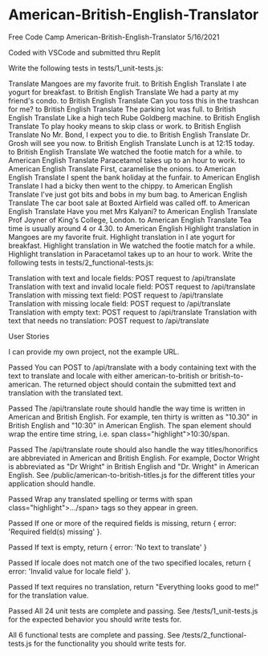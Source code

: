 # American-British-English-Translator

Free Code Camp American-British-English-Translator 5/16/2021

Coded with VSCode and submitted thru Replit

Write the following tests in tests/1_unit-tests.js:

Translate Mangoes are my favorite fruit. to British English
Translate I ate yogurt for breakfast. to British English
Translate We had a party at my friend's condo. to British English
Translate Can you toss this in the trashcan for me? to British English
Translate The parking lot was full. to British English
Translate Like a high tech Rube Goldberg machine. to British English
Translate To play hooky means to skip class or work. to British English
Translate No Mr. Bond, I expect you to die. to British English
Translate Dr. Grosh will see you now. to British English
Translate Lunch is at 12:15 today. to British English
Translate We watched the footie match for a while. to American English
Translate Paracetamol takes up to an hour to work. to American English
Translate First, caramelise the onions. to American English
Translate I spent the bank holiday at the funfair. to American English
Translate I had a bicky then went to the chippy. to American English
Translate I've just got bits and bobs in my bum bag. to American English
Translate The car boot sale at Boxted Airfield was called off. to American English
Translate Have you met Mrs Kalyani? to American English
Translate Prof Joyner of King's College, London. to American English
Translate Tea time is usually around 4 or 4.30. to American English
Highlight translation in Mangoes are my favorite fruit.
Highlight translation in I ate yogurt for breakfast.
Highlight translation in We watched the footie match for a while.
Highlight translation in Paracetamol takes up to an hour to work.
Write the following tests in tests/2_functional-tests.js:

Translation with text and locale fields: POST request to /api/translate
Translation with text and invalid locale field: POST request to /api/translate
Translation with missing text field: POST request to /api/translate
Translation with missing locale field: POST request to /api/translate
Translation with empty text: POST request to /api/translate
Translation with text that needs no translation: POST request to /api/translate

User Stories

I can provide my own project, not the example URL.

Passed
You can POST to /api/translate with a body containing text with the text to translate and locale with either american-to-british or british-to-american. The returned object should contain the submitted text and translation with the translated text.

Passed
The /api/translate route should handle the way time is written in American and British English. For example, ten thirty is written as "10.30" in British English and "10:30" in American English. The span element should wrap the entire time string, i.e. span class="highlight">10:30/span.

Passed
The /api/translate route should also handle the way titles/honorifics are abbreviated in American and British English. For example, Doctor Wright is abbreviated as "Dr Wright" in British English and "Dr. Wright" in American English. See /public/american-to-british-titles.js for the different titles your application should handle.

Passed
Wrap any translated spelling or terms with span class="highlight">.../span> tags so they appear in green.

Passed
If one or more of the required fields is missing, return { error: 'Required field(s) missing' }.

Passed
If text is empty, return { error: 'No text to translate' }

Passed
If locale does not match one of the two specified locales, return { error: 'Invalid value for locale field' }.

Passed
If text requires no translation, return "Everything looks good to me!" for the translation value.

Passed
All 24 unit tests are complete and passing. See /tests/1_unit-tests.js for the expected behavior you should write tests for.

All 6 functional tests are complete and passing. See /tests/2_functional-tests.js for the functionality you should write tests for.
